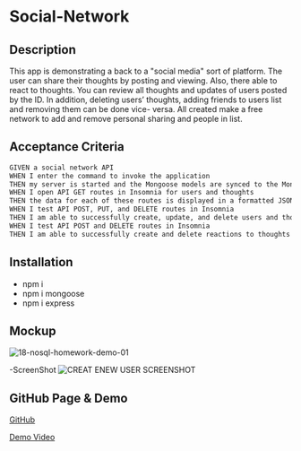 # Social-Network

## Description

This app is demonstrating a back to a "social media" sort of platform. The user can share their thoughts by posting and viewing. Also, there able to react to thoughts.
You can review all thoughts and updates of users posted by the ID. In addition, deleting users’ thoughts, adding friends to users list and removing them can be done vice- versa. All created make a free network to add and remove personal sharing and people in list.  


## Acceptance Criteria
```md
GIVEN a social network API
WHEN I enter the command to invoke the application
THEN my server is started and the Mongoose models are synced to the MongoDB database
WHEN I open API GET routes in Insomnia for users and thoughts
THEN the data for each of these routes is displayed in a formatted JSON
WHEN I test API POST, PUT, and DELETE routes in Insomnia
THEN I am able to successfully create, update, and delete users and thoughts in my database
WHEN I test API POST and DELETE routes in Insomnia
THEN I am able to successfully create and delete reactions to thoughts and add and remove friends to a user’s friend list
```

## Installation
- npm i
- npm i mongoose
- npm i express


## Mockup
![18-nosql-homework-demo-01](https://user-images.githubusercontent.com/110436164/220541472-a5e0f6e4-487f-4070-92b3-70e97b8f78e8.gif)

-ScreenShot
![CREAT ENEW USER SCREENSHOT](https://user-images.githubusercontent.com/110436164/220543667-0c28a5a8-ac62-450f-ab7d-39af32b8a5b2.png)


## GitHub Page & Demo
[GitHub](https://github.com/Valeryo145/Social-Network/)

[Demo Video](https://drive.google.com/file/d/1wGXsgDPytp-J_5TWYxUSaP5sTLWrLyc4/view?usp=sharing)
